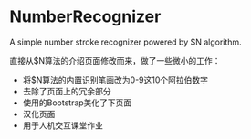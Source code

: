# NumberRecognizer
A simple number stroke recognizer powered by $N algorithm.

直接从$N算法的介绍页面修改而来，做了一些微小的工作：
* 将$N算法的内置识别笔画改为0-9这10个阿拉伯数字
* 去除了页面上的冗余部分
* 使用的Bootstrap美化了下页面
* 汉化页面
* 用于人机交互课堂作业
